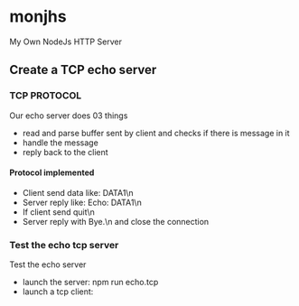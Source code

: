 # monjhs

My Own NodeJs HTTP Server

## Create a TCP echo server

### TCP PROTOCOL

Our echo server does 03 things

- read and parse buffer sent by client and checks if there is message in it
- handle the message
- reply back to the client

#### Protocol implemented

- Client send data like: DATA1\n
- Server reply like: Echo: DATA1\n
- If client send quit\n
- Server reply with Bye.\n and close the connection

### Test the echo tcp server

Test the echo server

- launch the server: npm run echo.tcp
- launch a tcp client:
